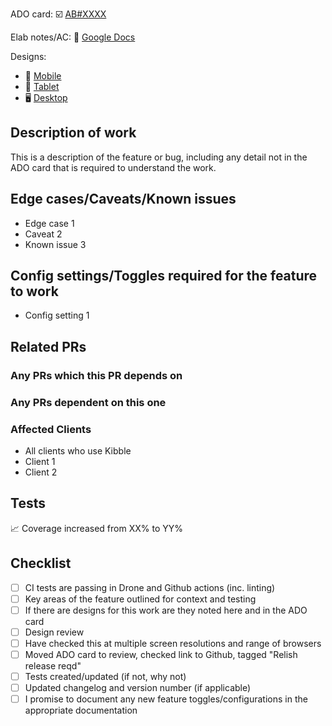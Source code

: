 ADO card: ☑️ [AB#XXXX](https://dev.azure.com/S72/SHIFT72/_boards/board/t/Delivery%20team/Stories/?workitem=XXXX)

Elab notes/AC: 📃 [Google Docs](https://docs.google.com)

Designs: 
- 📱 [Mobile](http://www.zeplin.io/????)
- 💊 [Tablet](http://www.zeplin.io/????)
- 🖥 [Desktop](http://www.zeplin.io/????)

## Description of work
This is a description of the feature or bug, including any detail not in the ADO card that is required to understand the work.

## Edge cases/Caveats/Known issues
- Edge case 1
- Caveat 2
- Known issue 3

## Config settings/Toggles required for the feature to work
- Config setting 1

## Related PRs 

### Any PRs which this PR depends on

### Any PRs dependent on this one

### Affected Clients
 - All clients who use Kibble
 - Client 1
 - Client 2

## Tests
📈 Coverage increased from XX% to YY%

## Checklist
- [ ] CI tests are passing in Drone and Github actions (inc. linting)
- [ ] Key areas of the feature outlined for context and testing
- [ ] If there are designs for this work are they noted here and in the ADO card 
- [ ] Design review
- [ ] Have checked this at multiple screen resolutions and range of browsers
- [ ] Moved ADO card to review, checked link to Github, tagged "Relish release reqd"
- [ ] Tests created/updated (if not, why not)
- [ ] Updated changelog and version number (if applicable)
- [ ] I promise to document any new feature toggles/configurations in the appropriate documentation
